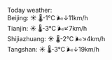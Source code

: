 Today weather:  
Beijing: ☀️   🌡️-1°C 🌬️↓11km/h  
Tianjin: ☀️   🌡️-3°C 🌬️↙7km/h  
Shijiazhuang: ☀️   🌡️-2°C 🌬️↘4km/h  
Tangshan: ☀️   🌡️-3°C 🌬️↓19km/h  
